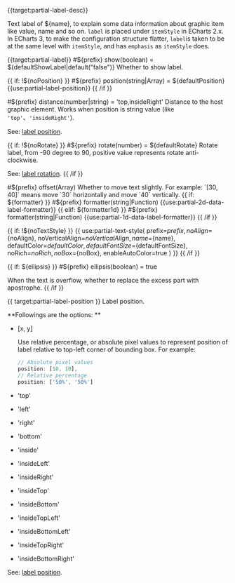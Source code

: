 {{target:partial-label-desc}}

Text label of ${name}, to explain some data information about graphic item like value, name and so on. `label` is placed under `itemStyle` in ECharts 2.x. In ECharts 3, to make the configuration structure flatter, `label`is taken to be at the same level with `itemStyle`, and has `emphasis` as `itemStyle` does.


{{target:partial-label}}
#${prefix} show(boolean) = ${defaultShowLabel|default("false")}
Whether to show label.

{{  if: !${noPosition} }}
#${prefix} position(string|Array) = ${defaultPosition}
{{use:partial-label-position}}
{{ /if }}

#${prefix} distance(number|string) = 'top,insideRight'
Distance to the host graphic element. Works when position is string value (like `'top'`、`'insideRight'`).

See: [label position](${galleryEditorPath}doc-example/label-position).

{{ if: !${noRotate} }}
#${prefix} rotate(number) = ${defaultRotate}
Rotate label, from -90 degree to 90, positive value represents rotate anti-clockwise.

See: [label rotation](${galleryEditorPath}bar-label-rotation).
{{ /if }}

#${prefix} offset(Array)
Whether to move text slightly. For example: `[30, 40]` means move `30` horizontally and move `40` vertically.
{{ if: ${formatter} }}
#${prefix} formatter(string|Function)
{{use:partial-2d-data-label-formatter}}
{{ elif: ${formatter1d} }}
#${prefix} formatter(string|Function)
{{use:partial-1d-data-label-formatter}}
{{ /if }}


{{ if: !${noTextStyle} }}
{{ use:partial-text-style(
    prefix=${prefix},
    noAlign=${noAlign},
    noVerticalAlign=${noVerticalAlign},
    name=${name},
    defaultColor=${defaultColor},
    defaultFontSize=${defaultFontSize},
    noRich=${noRich},
    noBox=${noBox},
    enableAutoColor=true
) }}
{{ /if }}


{{ if: ${ellipsis} }}
#${prefix} ellipsis(boolean) = true

When the text is overflow, whether to replace the excess part with apostrophe.
{{ /if }}



{{ target:partial-label-position }}
Label position.

**Followings are the options: **

+ [x, y]

    Use relative percentage, or absolute pixel values to represent position of label relative to top-left corner of bounding box.
    For example:
    ```js
    // Absolute pixel values
    position: [10, 10],
    // Relative percentage
    position: ['50%', '50%']
    ```

+ 'top'
+ 'left'
+ 'right'
+ 'bottom'
+ 'inside'
+ 'insideLeft'
+ 'insideRight'
+ 'insideTop'
+ 'insideBottom'
+ 'insideTopLeft'
+ 'insideBottomLeft'
+ 'insideTopRight'
+ 'insideBottomRight'

See: [label position](${galleryViewPath}doc-example/label-position).
